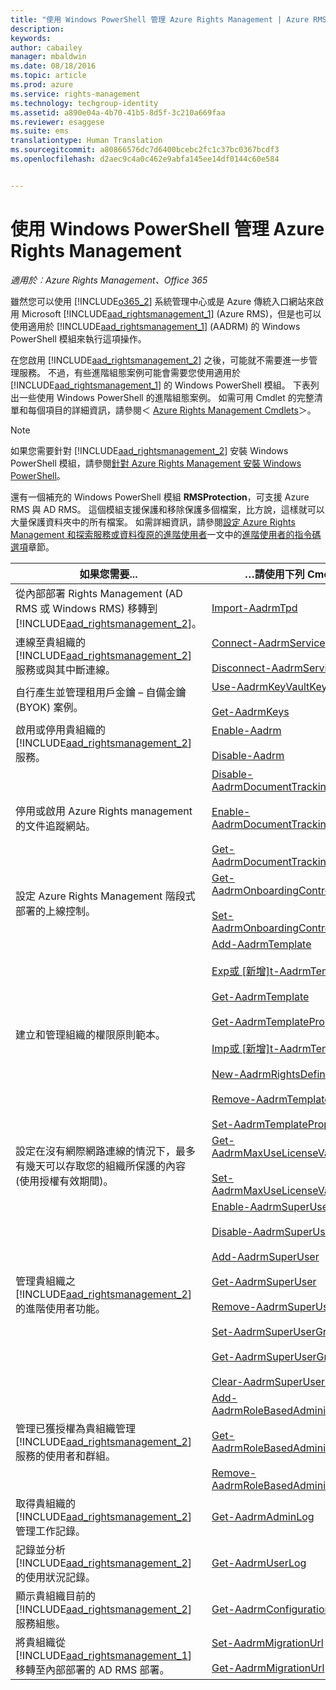 ```yaml
---
title: "使用 Windows PowerShell 管理 Azure Rights Management | Azure RMS"
description: 
keywords: 
author: cabailey
manager: mbaldwin
ms.date: 08/18/2016
ms.topic: article
ms.prod: azure
ms.service: rights-management
ms.technology: techgroup-identity
ms.assetid: a890e04a-4b70-41b5-8d5f-3c210a669faa
ms.reviewer: esaggese
ms.suite: ems
translationtype: Human Translation
ms.sourcegitcommit: a80866576dc7d6400bcebc2fc1c37bc0367bcdf3
ms.openlocfilehash: d2aec9c4a0c462e9abfa145ee14df0144c60e584


---
```


# 使用 Windows PowerShell 管理 Azure Rights Management

*適用於︰Azure Rights Management、Office 365*

雖然您可以使用 [!INCLUDE[o365_2](../includes/o365_2_md.md)] 系統管理中心或是 Azure 傳統入口網站來啟用 Microsoft [!INCLUDE[aad_rightsmanagement_1](../includes/aad_rightsmanagement_1_md.md)] (Azure RMS)，但是也可以使用適用於 [!INCLUDE[aad_rightsmanagement_1](../includes/aad_rightsmanagement_1_md.md)] (AADRM) 的 Windows PowerShell 模組來執行這項操作。

在您啟用 [!INCLUDE[aad_rightsmanagement_2](../includes/aad_rightsmanagement_2_md.md)] 之後，可能就不需要進一步管理服務。 不過，有些進階組態案例可能會需要您使用適用於 [!INCLUDE[aad_rightsmanagement_1](../includes/aad_rightsmanagement_1_md.md)] 的 Windows PowerShell 模組。 下表列出一些使用 Windows PowerShell 的進階組態案例。 如需可用 Cmdlet 的完整清單和每個項目的詳細資訊，請參閱＜ [Azure Rights Management Cmdlets](http://msdn.microsoft.com/library/azure/dn629398.aspx)＞。

> [!NOTE]
> 如果您需要針對 [!INCLUDE[aad_rightsmanagement_2](../includes/aad_rightsmanagement_2_md.md)] 安裝 Windows PowerShell 模組，請參閱[針對 Azure Rights Management 安裝 Windows PowerShell](install-powershell.md)。

還有一個補充的 Windows PowerShell 模組 **RMSProtection**，可支援 Azure RMS 與 AD RMS。 這個模組支援保護和移除保護多個檔案，比方說，這樣就可以大量保護資料夾中的所有檔案。 如需詳細資訊，請參閱[設定 Azure Rights Management 和探索服務或資料復原的進階使用者](configure-super-users.md)一文中的[進階使用者的指令碼選項](configure-super-users.md#scripting-options-for-super-users)章節。

|如果您需要...|…請使用下列 Cmdlet|
|-------------------|------------------------------|
|從內部部署 Rights Management (AD RMS 或 Windows RMS) 移轉到 [!INCLUDE[aad_rightsmanagement_2](../includes/aad_rightsmanagement_2_md.md)]。|[Import-AadrmTpd](http://msdn.microsoft.com/library/azure/dn857523.aspx)|
|連線至貴組織的 [!INCLUDE[aad_rightsmanagement_2](../includes/aad_rightsmanagement_2_md.md)] 服務或與其中斷連線。|[Connect-AadrmService](http://msdn.microsoft.com/library/azure/dn629415.aspx)<br /><br />[Disconnect-AadrmService](http://msdn.microsoft.com/library/azure/dn629416.aspx)|
|自行產生並管理租用戶金鑰 – 自備金鑰 (BYOK) 案例。|[Use-AadrmKeyVaultKey](https://msdn.microsoft.com/library/azure/mt759829.aspx)<br /><br />[Get-AadrmKeys](http://msdn.microsoft.com/library/azure/dn629420.aspx)|
|啟用或停用貴組織的 [!INCLUDE[aad_rightsmanagement_2](../includes/aad_rightsmanagement_2_md.md)] 服務。|[Enable-Aadrm](http://msdn.microsoft.com/library/azure/dn629412.aspx)<br /><br />[Disable-Aadrm](http://msdn.microsoft.com/library/azure/dn629422.aspx)|
|停用或啟用 Azure Rights management 的文件追蹤網站。|[Disable-AadrmDocumentTrackingFeature](https://msdn.microsoft.com/library/azure/mt548471.aspx)<br /><br />[Enable-AadrmDocumentTrackingFeature](https://msdn.microsoft.com/library/azure/mt548469.aspx)<br /><br />[Get-AadrmDocumentTrackingFeature](https://msdn.microsoft.com/library/azure/mt548470.aspx)|
|設定 Azure Rights Management 階段式部署的上線控制。|[Get-AadrmOnboardingControlPolicy](http://msdn.microsoft.com/library/azure/dn857522.aspx)<br /><br />[Set-AadrmOnboardingControlPolicy](http://msdn.microsoft.com/library/azure/dn857521.aspx)|
|建立和管理組織的權限原則範本。|[Add-AadrmTemplate](http://msdn.microsoft.com/library/azure/dn727075.aspx)<br /><br />[Exp或 [新增]t-AadrmTemplate](http://msdn.microsoft.com/library/azure/dn727078.aspx)<br /><br />[Get-AadrmTemplate](http://msdn.microsoft.com/library/azure/dn727079.aspx)<br /><br />[Get-AadrmTemplateProperty](http://msdn.microsoft.com/library/azure/dn727081.aspx)<br /><br />[Imp或 [新增]t-AadrmTemplate](http://msdn.microsoft.com/library/azure/dn727077.aspx)<br /><br />[New-AadrmRightsDefinition](http://msdn.microsoft.com/library/azure/dn727080.aspx)<br /><br />[Remove-AadrmTemplate](http://msdn.microsoft.com/library/azure/dn727082.aspx)<br /><br />[Set-AadrmTemplateProperty](http://msdn.microsoft.com/library/azure/dn727076.aspx)|
|設定在沒有網際網路連線的情況下，最多有幾天可以存取您的組織所保護的內容 (使用授權有效期間)。|[Get-AadrmMaxUseLicenseValidityTime](https://msdn.microsoft.com/library/azure/dn932062.aspx)<br /><br />[Set-AadrmMaxUseLicenseValidityTime](https://msdn.microsoft.com/library/azure/dn932063.aspx)|
|管理貴組織之 [!INCLUDE[aad_rightsmanagement_2](../includes/aad_rightsmanagement_2_md.md)] 的進階使用者功能。|[Enable-AadrmSuperUserFeature](https://msdn.microsoft.com/library/azure/dn629400.aspx)<br /><br />[Disable-AadrmSuperUserFeature](https://msdn.microsoft.com/library/azure/dn629428.aspx)<br /><br />[Add-AadrmSuperUser](http://msdn.microsoft.com/library/azure/dn629411.aspx)<br /><br />[Get-AadrmSuperUser](https://msdn.microsoft.com/library/azure/dn629408.aspx)<br /><br />[Remove-AadrmSuperUser](https://msdn.microsoft.com/library/azure/dn629405.aspx)<br /><br />[Set-AadrmSuperUserGroup](https://msdn.microsoft.com/library/azure/mt653943.aspx)<br /><br />[Get-AadrmSuperUserGroup](https://msdn.microsoft.com/library/azure/mt653942.aspx)<br /><br />[Clear-AadrmSuperUserGroup](https://msdn.microsoft.com/library/azure/mt653944.aspx)|
|管理已獲授權為貴組織管理 [!INCLUDE[aad_rightsmanagement_2](../includes/aad_rightsmanagement_2_md.md)] 服務的使用者和群組。|[Add-AadrmRoleBasedAdministrator](http://msdn.microsoft.com/library/azure/dn629417.aspx)<br /><br />[Get-AadrmRoleBasedAdministrator](https://msdn.microsoft.com/library/azure/dn629407.aspx)<br /><br />[Remove-AadrmRoleBasedAdministrator](https://msdn.microsoft.com/library/azure/dn629424.aspx)|
|取得貴組織的 [!INCLUDE[aad_rightsmanagement_2](../includes/aad_rightsmanagement_2_md.md)] 管理工作記錄。|[Get-AadrmAdminLog](https://msdn.microsoft.com/library/azure/dn629430.aspx)|
|記錄並分析 [!INCLUDE[aad_rightsmanagement_2](../includes/aad_rightsmanagement_2_md.md)] 的使用狀況記錄。|[Get-AadrmUserLog](https://msdn.microsoft.com/library/azure/mt653941.aspx)|
|顯示貴組織目前的 [!INCLUDE[aad_rightsmanagement_2](../includes/aad_rightsmanagement_2_md.md)] 服務組態。|[Get-AadrmConfiguration](http://msdn.microsoft.com/library/azure/dn629410.aspx)|
|將貴組織從 [!INCLUDE[aad_rightsmanagement_1](../includes/aad_rightsmanagement_1_md.md)] 移轉至內部部署的 AD RMS 部署。|[Set-AadrmMigrationUrl](https://msdn.microsoft.com/library/azure/dn629429.aspx)<br /><br />[Get-AadrmMigrationUrl](http://msdn.microsoft.com/library/azure/dn629403.aspx)|






<!--HONumber=Aug16_HO3-->


